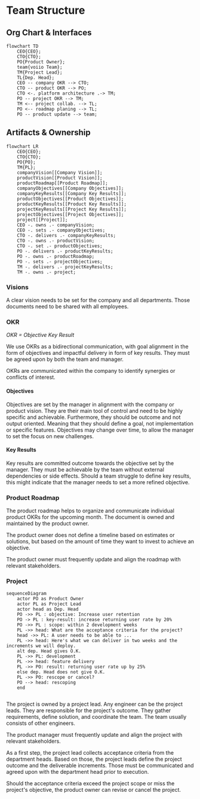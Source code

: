 # Team Structure

## Org Chart & Interfaces

```mermaid
flowchart TD
    CEO{CEO};
    CTO{CTO};
    PO{Product Owner};
    team{voiio Team};
    TM{Project Lead};
    TL{Dep. Head};
    CEO -- company OKR --> CTO;
    CTO -- product OKR --> PO;
    CTO <-. platform architecture .-> TM;
    PO -- project OKR --> TM;
    TM <-- project collab. --> TL;
    PO <-- roadmap planing --> TL;
    PO -- product update --> team;
```

## Artifacts & Ownership

```mermaid
flowchart LR
    CEO{CEO};
    CTO{CTO};
    PO{PO};
    TM{PL};
    companyVision[[Company Vision]];
    productVision[[Product Vision]];
    productRoadmap[[Product Roadmap]];
    companyObjectives[[Company Objectives]];
    companyKeyResults[[Company Key Results]];
    productObjectives[[Product Objectives]];
    productKeyResults[[Product Key Results]];
    projectKeyResults[[Project Key Results]];
    projectObjectives[[Project Objectives]];
    project[[Project]];
    CEO -. owns .- companyVision;
    CEO -. sets .- companyObjectives;
    CTO -. delivers .- companyKeyResults;
    CTO -. owns .- productVision;
    CTO -. set .- productObjectives;
    PO -. delivers .- productKeyResults;
    PO -. owns .- productRoadmap;
    PO -. sets .- projectObjectives;
    TM -. delivers .- projectKeyResults;
    TM -. owns .- project;
```

### Visions

A clear vision needs to be set for the company and all departments. Those documents
need to be shared with all employees.

### OKR

_OKR = Objective Key Result_

We use OKRs as a bidirectional communication, with goal alignment in the form of
objectives and impactful delivery in form of key results. They must be agreed upon
by both the team and manager.

OKRs are communicated within the company to identify synergies or conflicts of interest.

#### Objectives

Objectives are set by the manager in alignment with the company or product vision.
They are their main tool of control and need to be highly specific and achievable.
Furthermore, they should be outcome and not output oriented. Meaning that they should
define a goal, not implementation or specific features.
Objectives may change over time, to allow the manager to set the focus on new challenges.

#### Key Results

Key results are committed outcome towards the objective set by the manager.
They must be achievable by the team without external dependencies or side effects.
Should a team struggle to define key results, this might indicate that the manager
needs to set a more refined objective.

### Product Roadmap

The product roadmap helps to organize and communicate individual product OKRs for the
upcoming month. The document is owned and maintained by the product owner.

The product owner does not define a timeline based on estimates or solutions, but based
on the amount of time they want to invest to achieve an objective.

The product owner must frequently update and align the roadmap with relevant stakeholders.

### Project

```mermaid
sequenceDiagram
    actor PO as Product Owner
    actor PL as Project Lead
    actor head as Dep. Head
    PO ->> PL : objective: Increase user retention
    PO -> PL : key-result: increase returning user rate by 20%
    PO ->> PL : scope: within 2 development weeks
    PL ->> head: What are the acceptance criteria for the project?
    head ->> PL: A user needs to be able to ...
    PL ->> head: Here's what we can deliver in two weeks and the increments we will deploy.
    alt dep. Head gives O.K.
    PL ->> PL: development
    PL ->> head: feature delivery
    PL ->> PO: result: returning user rate up by 25%
    else dep. Head does not give O.K.
    PL ->> PO: rescope or cancel?
    PO --> head: rescoping
    end


```

The project is owned by a project lead. Any engineer can be the project leads.
They are responsible for the project's outcome. They gather requirements, define
solution, and coordinate the team. The team usually consists of other engineers.

The product manager must frequently update and align the project with relevant stakeholders.

As a first step, the project lead collects acceptance criteria from the department heads.
Based on those, the project leads define the project outcome and the deliverable
increments. Those must be communicated and agreed upon with the department head prior
to execution.

Should the acceptance criteria exceed the project scope or miss the project's objective,
the product owner can revise or cancel the project.
